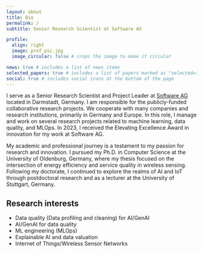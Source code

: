 ```yaml
---
layout: about
title: Bio
permalink: /
subtitle: Senior Research Scientist at Software AG

profile:
  align: right
  image: prof_pic.jpg
  image_circular: false # crops the image to make it circular

news: true # includes a list of news items
selected_papers: true # includes a list of papers marked as "selected={true}"
social: true # includes social icons at the bottom of the page
---
```

I serve as a Senior Research Scientist and Project Leader at <a href='https://www.softwareag.com/'> Software AG</a> located in Darmstadt, Germany. I am responsible for the publicly-funded collaborative research projects. We cooperate with many companies and research institutions, primarily in Germany and Europe. In this role, I manage and work on several research projects related to machine learning, data quality, and MLOps. In 2023, I received the Elevating Excellence Award in innovation for my work at Software AG.

My academic and professional journey is a testament to my passion for research and innovation. I pursued my Ph.D. in Computer Science at the University of Oldenburg, Germany, where my thesis focused on the intersection of energy efficiency and service quality in wireless sensing. Following my doctorate, I continued to explore the realms of AI and IoT through postdoctoral research and as a lecturer at the University of Stuttgart, Germany.

## Research interests
- Data quality (Data profiling and cleaning) for AI/GenAI
- AI/GenAI for data quality
- ML engineering (MLOps)
- Explainable AI and data valuation
- Internet of Things/Wireless Sensor Networks